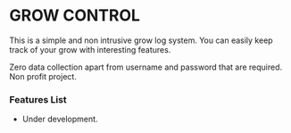 # GROW CONTROL

This is a simple and non intrusive grow log system.
You can easily keep track of your grow with interesting features.

Zero data collection apart from username and password that are required.
Non profit project.

### Features List
- Under development.
